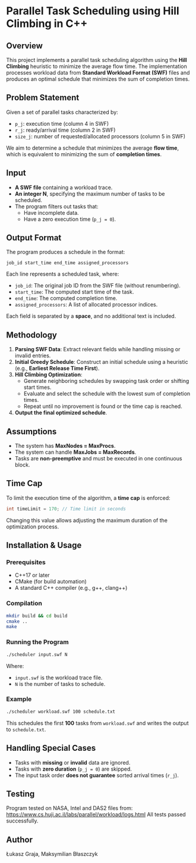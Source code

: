 # Parallel Task Scheduling using Hill Climbing in C++

## Overview

This project implements a parallel task scheduling algorithm using the **Hill Climbing** heuristic to minimize the average flow time. The implementation processes workload data from **Standard Workload Format (SWF)** files and produces an optimal schedule that minimizes the sum of completion times.

## Problem Statement

Given a set of parallel tasks characterized by:

- `p_j`: execution time (column 4 in SWF)
- `r_j`: ready/arrival time (column 2 in SWF)
- `size_j`: number of requested/allocated processors (column 5 in SWF)

We aim to determine a schedule that minimizes the average **flow time**, which is equivalent to minimizing the sum of **completion times**.

## Input

- **A SWF file** containing a workload trace.
- **An integer N**, specifying the maximum number of tasks to be scheduled.
- The program filters out tasks that:
  - Have incomplete data.
  - Have a zero execution time (`p_j = 0`).

## Output Format

The program produces a schedule in the format:

```plaintext
job_id start_time end_time assigned_processors
```

Each line represents a scheduled task, where:

- `job_id`: The original job ID from the SWF file (without renumbering).
- `start_time`: The computed start time of the task.
- `end_time`: The computed completion time.
- `assigned_processors`: A list of allocated processor indices.

Each field is separated by a **space**, and no additional text is included.

## Methodology

1. **Parsing SWF Data**: Extract relevant fields while handling missing or invalid entries.
2. **Initial Greedy Schedule**: Construct an initial schedule using a heuristic (e.g., **Earliest Release Time First**).
3. **Hill Climbing Optimization**:
   - Generate neighboring schedules by swapping task order or shifting start times.
   - Evaluate and select the schedule with the lowest sum of completion times.
   - Repeat until no improvement is found or the time cap is reached.
4. **Output the final optimized schedule**.

## Assumptions

- The system has **MaxNodes = MaxProcs**.
- The system can handle **MaxJobs = MaxRecords**.
- Tasks are **non-preemptive** and must be executed in one continuous block.

## Time Cap

To limit the execution time of the algorithm, a **time cap** is enforced:

```cpp
int timeLimit = 170; // Time limit in seconds
```

Changing this value allows adjusting the maximum duration of the optimization process.

## Installation & Usage

### Prerequisites

- C++17 or later
- CMake (for build automation)
- A standard C++ compiler (e.g., g++, clang++)

### Compilation

```sh
mkdir build && cd build
cmake ..
make
```

### Running the Program

```sh
./scheduler input.swf N
```

Where:

- `input.swf` is the workload trace file.
- `N` is the number of tasks to schedule.

### Example

```sh
./scheduler workload.swf 100 schedule.txt
```

This schedules the first **100** tasks from `workload.swf` and writes the output to `schedule.txt`.

## Handling Special Cases

- Tasks with **missing** or **invalid** data are ignored.
- Tasks with **zero duration** (`p_j = 0`) are skipped.
- The input task order **does not guarantee** sorted arrival times (`r_j`).

## Testing
Program tested on NASA, Intel and DAS2 files from: https://www.cs.huji.ac.il/labs/parallel/workload/logs.html
All tests passed successfully.

## Author
Łukasz Graja, Maksymilian Błaszczyk
